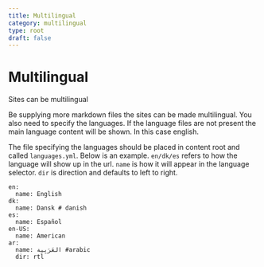 ```yaml
---
title: Multilingual
category: multilingual
type: root
draft: false
---
```


# Multilingual

Sites can be multilingual

Be supplying more markdown files the sites can be made multilingual. You also need to specify the languages. If the language files are not present the main language content will be shown. In this case english.

The file specifying the languages should be placed in content root and called `languages.yml`. Below is an example. `en/dk/es` refers to how the language will show up in the url. `name` is how it will appear in the language selector. `dir` is direction and defaults to left to right.

```highlight
en:
  name: English
dk:
  name: Dansk # danish
es:
  name: Español
en-US:
  name: American
ar:
  name: العَرَبِية #arabic
  dir: rtl
```
